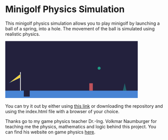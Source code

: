 # Minigolf Physics Simulation
This minigolf physics simulation allows you to play minigolf by launching a ball of a spring, into a hole.
The movement of the ball is simulated using realistic physics.

<img src="src/res/images/Screenshot.png" width="420" height="180" alt="Screenshot of the ball flying through the air."/>

You can try it out by either using [this link](https://raw.githack.com/Tizcommand/Minigolf-Physics-Simulation/main/src/index/index.html) or
downloading the repository and using the index.html file with a browser of your choice.

Thanks go to my game physics teacher Dr.-Ing. Volkmar Naumburger for teaching me the physics, mathematics and logic behind this project.
You can find his website on game physics [here](https://advanced-games-physics.goip.de/Inhalt.html).
